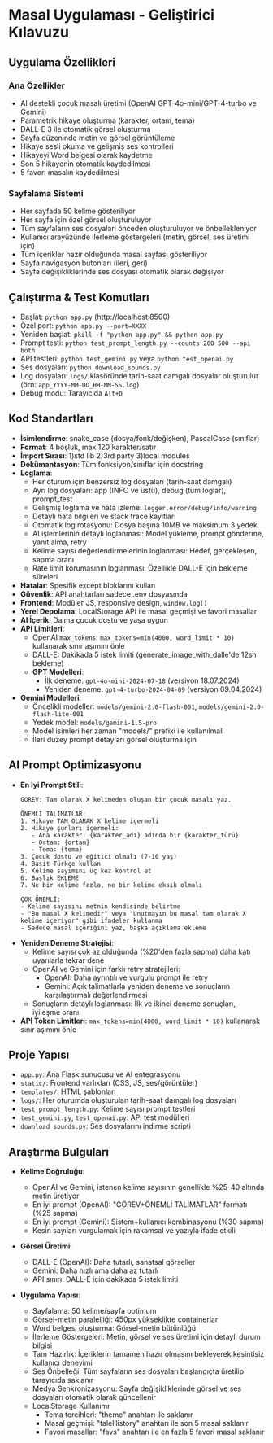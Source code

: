 # Masal Uygulaması - Geliştirici Kılavuzu

## Uygulama Özellikleri

### Ana Özellikler
- AI destekli çocuk masalı üretimi (OpenAI GPT-4o-mini/GPT-4-turbo ve Gemini)
- Parametrik hikaye oluşturma (karakter, ortam, tema)
- DALL-E 3 ile otomatik görsel oluşturma
- Sayfa düzeninde metin ve görsel görüntüleme
- Hikaye sesli okuma ve gelişmiş ses kontrolleri
- Hikayeyi Word belgesi olarak kaydetme
- Son 5 hikayenin otomatik kaydedilmesi
- 5 favori masalın kaydedilmesi

### Sayfalama Sistemi
- Her sayfada 50 kelime gösteriliyor
- Her sayfa için özel görsel oluşturuluyor
- Tüm sayfaların ses dosyaları önceden oluşturuluyor ve önbellekleniyor
- Kullanıcı arayüzünde ilerleme göstergeleri (metin, görsel, ses üretimi için)
- Tüm içerikler hazır olduğunda masal sayfası gösteriliyor
- Sayfa navigasyon butonları (ileri, geri)
- Sayfa değişikliklerinde ses dosyası otomatik olarak değişiyor

## Çalıştırma & Test Komutları
- Başlat: `python app.py` (http://localhost:8500)
- Özel port: `python app.py --port=XXXX`
- Yeniden başlat: `pkill -f "python app.py" && python app.py`
- Prompt testi: `python test_prompt_length.py --counts 200 500 --api both`
- API testleri: `python test_gemini.py` veya `python test_openai.py`
- Ses dosyaları: `python download_sounds.py`
- Log dosyaları: `logs/` klasöründe tarih-saat damgalı dosyalar oluşturulur (örn: `app_YYYY-MM-DD_HH-MM-SS.log`)
- Debug modu: Tarayıcıda `Alt+D`

## Kod Standartları
- **İsimlendirme**: snake_case (dosya/fonk/değişken), PascalCase (sınıflar)
- **Format**: 4 boşluk, max 120 karakter/satır
- **İmport Sırası**: 1)std lib 2)3rd party 3)local modules
- **Dokümantasyon**: Tüm fonksiyon/sınıflar için docstring
- **Loglama**:
  - Her oturum için benzersiz log dosyaları (tarih-saat damgalı)
  - Ayrı log dosyaları: app (INFO ve üstü), debug (tüm loglar), prompt_test
  - Gelişmiş loglama ve hata izleme: `logger.error/debug/info/warning` 
  - Detaylı hata bilgileri ve stack trace kayıtları
  - Otomatik log rotasyonu: Dosya başına 10MB ve maksimum 3 yedek
  - AI işlemlerinin detaylı loglanması: Model yükleme, prompt gönderme, yanıt alma, retry
  - Kelime sayısı değerlendirmelerinin loglanması: Hedef, gerçekleşen, sapma oranı
  - Rate limit korumasının loglanması: Özellikle DALL-E için bekleme süreleri
- **Hatalar**: Spesifik except bloklarını kullan
- **Güvenlik**: API anahtarları sadece .env dosyasında
- **Frontend**: Modüler JS, responsive design, `window.log()`
- **Yerel Depolama**: LocalStorage API ile masal geçmişi ve favori masallar 
- **AI İçerik**: Daima çocuk dostu ve yaşa uygun
- **API Limitleri**: 
  - OpenAI `max_tokens`: `max_tokens=min(4000, word_limit * 10)` kullanarak sınır aşımını önle
  - DALL-E: Dakikada 5 istek limiti (generate_image_with_dalle'de 12sn bekleme)
  - **GPT Modelleri**:
    - İlk deneme: `gpt-4o-mini-2024-07-18` (versiyon 18.07.2024)
    - Yeniden deneme: `gpt-4-turbo-2024-04-09` (versiyon 09.04.2024)
- **Gemini Modelleri**:
  - Öncelikli modeller: `models/gemini-2.0-flash-001`, `models/gemini-2.0-flash-lite-001`
  - Yedek model: `models/gemini-1.5-pro`
  - Model isimleri her zaman "models/" prefixi ile kullanılmalı
  - İleri düzey prompt detayları görsel oluşturma için

## AI Prompt Optimizasyonu
- **En İyi Prompt Stili**: 
  ```
  GÖREV: Tam olarak X kelimeden oluşan bir çocuk masalı yaz.

  ÖNEMLİ TALİMATLAR:
  1. Hikaye TAM OLARAK X kelime içermeli
  2. Hikaye şunları içermeli:
     - Ana karakter: {karakter_adı} adında bir {karakter_türü}
     - Ortam: {ortam}
     - Tema: {tema}
  3. Çocuk dostu ve eğitici olmalı (7-10 yaş)
  4. Basit Türkçe kullan
  5. Kelime sayımını üç kez kontrol et
  6. Başlık EKLEME
  7. Ne bir kelime fazla, ne bir kelime eksik olmalı

  ÇOK ÖNEMLİ:
  - Kelime sayısını metnin kendisinde belirtme
  - "Bu masal X kelimedir" veya "Unutmayın bu masal tam olarak X kelime içeriyor" gibi ifadeler kullanma
  - Sadece masal içeriğini yaz, başka açıklama ekleme
  ```
- **Yeniden Deneme Stratejisi**: 
  - Kelime sayısı çok az olduğunda (%20'den fazla sapma) daha katı uyarılarla tekrar dene
  - OpenAI ve Gemini için farklı retry stratejileri:
    - OpenAI: Daha ayrıntılı ve vurgulu prompt ile retry
    - Gemini: Açık talimatlarla yeniden deneme ve sonuçların karşılaştırmalı değerlendirmesi
  - Sonuçların detaylı loglanması: İlk ve ikinci deneme sonuçları, iyileşme oranı
- **API Token Limitleri**: `max_tokens=min(4000, word_limit * 10)` kullanarak sınır aşımını önle

## Proje Yapısı
- `app.py`: Ana Flask sunucusu ve AI entegrasyonu
- `static/`: Frontend varlıkları (CSS, JS, ses/görüntüler)
- `templates/`: HTML şablonları
- `logs/`: Her oturumda oluşturulan tarih-saat damgalı log dosyaları
- `test_prompt_length.py`: Kelime sayısı prompt testleri
- `test_gemini.py`, `test_openai.py`: API test modülleri
- `download_sounds.py`: Ses dosyalarını indirme scripti

## Araştırma Bulguları
- **Kelime Doğruluğu**: 
  - OpenAI ve Gemini, istenen kelime sayısının genellikle %25-40 altında metin üretiyor
  - En iyi prompt (OpenAI): "GÖREV+ÖNEMLİ TALİMATLAR" formatı (%25 sapma)
  - En iyi prompt (Gemini): Sistem+kullanıcı kombinasyonu (%30 sapma)
  - Kesin sayıları vurgulamak için rakamsal ve yazıyla ifade etkili

- **Görsel Üretimi**:
  - DALL-E (OpenAI): Daha tutarlı, sanatsal görseller
  - Gemini: Daha hızlı ama daha az tutarlı
  - API sınırı: DALL-E için dakikada 5 istek limiti

- **Uygulama Yapısı**:
  - Sayfalama: 50 kelime/sayfa optimum
  - Görsel-metin paralelliği: 450px yükseklikte containerlar
  - Word belgesi oluşturma: Görsel-metin bütünlüğü
  - İlerleme Göstergeleri: Metin, görsel ve ses üretimi için detaylı durum bilgisi
  - Tam Hazırlık: İçeriklerin tamamen hazır olmasını bekleyerek kesintisiz kullanıcı deneyimi
  - Ses Önbelleği: Tüm sayfaların ses dosyaları başlangıçta üretilip tarayıcıda saklanır
  - Medya Senkronizasyonu: Sayfa değişikliklerinde görsel ve ses dosyaları otomatik olarak güncellenir
  - LocalStorage Kullanımı: 
    - Tema tercihleri: "theme" anahtarı ile saklanır
    - Masal geçmişi: "taleHistory" anahtarı ile son 5 masal saklanır
    - Favori masallar: "favs" anahtarı ile en fazla 5 favori masal saklanır